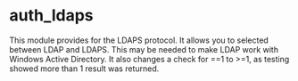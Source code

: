 # auth_ldaps

This module provides for the LDAPS protocol. It allows you to selected between LDAP and LDAPS.
This may be needed to make LDAP work with Windows Active Directory.
It also changes a check for ==1 to >=1, as testing showed more than 1 result was returned. 
